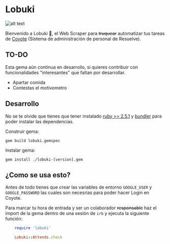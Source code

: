 # Lobuki

![alt text](https://lasillarotarm.blob.core.windows.net/images/2018/10/18/javinoble-focus-0.28-0.1-480-345.jpg "Logo Title Text 1")

Bienvenido a Lobuki 💅, el Web Scraper para ~~truquear~~ automatizar tus tareas
de [Coyote](https://coyote.resuelve.io/inicio) (Sistema de administración de personal de Resuelve).

## TO-DO
Esta gema aún continua en desarrollo, si quieres contribuir con funcionalidades 
"interesantes" que faltan por desarrollar.

- Apartar comida
- Contestas el motivometro

## Desarrollo
No se te olvide que tienes que tener instalado [ruby >= 2.5.1](https://www.ruby-lang.org/es/) 
y [bundler](https://bundler.io/) para poder instalar las dependencias.

Construir gema:

```
gem build lobuki.gemspec
```

Instalar gema:

```
gem install ./lobuki-[version].gem
```
 

## ¿Como se usa esto?

Antes de todo tienes que crear las variables de entorno `GOOGLE_USER` y `GOOGLE_PASSWORD`
las cuales son necesrias para poder hacer Login en Coyote.

Para marcar tu hora de entrada y ser un colaborador ~~responsable~~ haz el import de la gema
dentro de una sesión de `irb` y ejecuta la siguiente función:

```ruby
    require 'lobuki'
```

```ruby
    Lobuki::Attends.check
```
